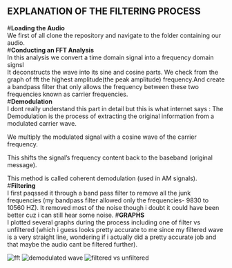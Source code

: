 EXPLANATION OF THE FILTERING PROCESS
--
#**Loading the Audio**<br>
We first of all clone the repository and navigate to the folder containing our audio.<br>
#**Conducting an FFT Analysis**<br>
In this analysis we convert a time domain signal into a frequency domain signsl<br>
It deconstructs the wave into its sine and cosine parts. We check from the graph of fft the highest amplitude(the peak amplitude) frequency.And create a bandpass filter that only allows the frequency between these two frequencies known as carrier frequencies.<br>
#**Demodulation**<br>
I dont really understand this part in detail but this is what internet says : The Demodulation is the process of extracting the original information from a modulated carrier wave. 

We multiply the modulated signal with a cosine wave of the carrier frequency.

This shifts the signal’s frequency content back to the baseband (original message).

This method is called coherent demodulation (used in AM signals).
#**Filtering**<br>
I first paqssed it through a band pass filter to remove all the junk frequencies (my bandpass filter allowed only the frequencies- 9830 to 10560 HZ). It removed most of the noise though i doubt it could have been better cuz i can still hear some noise.
#**GRAPHS**<br>
I plotted several graphs during the process including one of filter vs unfiltered (which i guess looks pretty accurate to me since my filtered wave is a very straight line, wondering if i actually did a pretty accurate job and that maybe the audio cant be filtered further).

![fft](https://github.com/user-attachments/assets/f7186e8f-9263-432a-a338-fc533de307c8)
![demodulated wave](https://github.com/user-attachments/assets/5c72dfbd-cfe2-4ee0-a0f0-8b4444230a6f)
![filtered vs unfiltered](https://github.com/user-attachments/assets/b553cfad-8622-43e5-adf1-fb6266566231)
